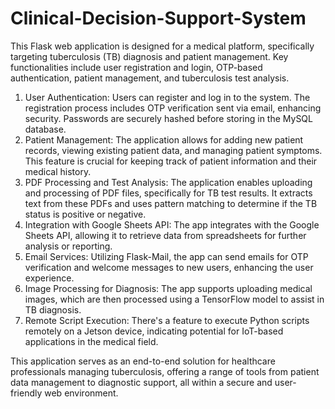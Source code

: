 # Clinical-Decision-Support-System
This Flask web application is designed for a medical platform, specifically targeting tuberculosis (TB) diagnosis and patient management. Key functionalities include user registration and login, OTP-based authentication, patient management, and tuberculosis test analysis.

1. User Authentication: Users can register and log in to the system. The registration process includes OTP verification sent via email, enhancing security. Passwords are securely hashed before storing in the MySQL database.
2. Patient Management: The application allows for adding new patient records, viewing existing patient data, and managing patient symptoms. This feature is crucial for keeping track of patient information and their medical history.
3. PDF Processing and Test Analysis: The application enables uploading and processing of PDF files, specifically for TB test results. It extracts text from these PDFs and uses pattern matching to determine if the TB status is positive or negative.
4. Integration with Google Sheets API: The app integrates with the Google Sheets API, allowing it to retrieve data from spreadsheets for further analysis or reporting.
5. Email Services: Utilizing Flask-Mail, the app can send emails for OTP verification and welcome messages to new users, enhancing the user experience.
6. Image Processing for Diagnosis: The app supports uploading medical images, which are then processed using a TensorFlow model to assist in TB diagnosis.
7. Remote Script Execution: There's a feature to execute Python scripts remotely on a Jetson device, indicating potential for IoT-based applications in the medical field.

This application serves as an end-to-end solution for healthcare professionals managing tuberculosis, offering a range of tools from patient data management to diagnostic support, all within a secure and user-friendly web environment.
